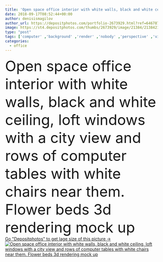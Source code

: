 ```yaml
---
title: 'Open space office interior with white walls, black and white ceiling, loft windows with a city view and rows of computer tables with white chairs near them. Flower beds 3d rendering mock up'
date: 2018-09-17T08:52:44+00:00
author: denisismagilov
author_url: https://depositphotos.com/portfolio-2673929.html?ref=64678756
image: https://st4.depositphotos.com/thumbs/2673929/image/21384/213842192/api_thumb_450.jpg?forcejpeg=true
type: "post"
tags: ['computer' ,'background' ,'render' ,'nobody' ,'perspective' ,'view' ,'horizontal' ,'illustration' ,'design' ,'copy' ,'space' ,'business' ,'empty' ,'financial' ,'up' ,'light' ,'change' ,'technology' ,'End' ,'3d' ,'modern' ,'open' ,'architecture' ,'corporate' ,'office' ,'window' ,'interior' ,'working' ,'work' ,'desk' ,'law' ,'clean' ,'room' ,'indoors' ,'finance' ,'closed' ,'floor' ,'panorama' ,'wide' ,'economy' ,'marketing' ,'workplace' ,'rendering' ,'international' ,'from' ,'deserted' ,'consulting' ,'mockup' ,'mock' ,'redundancy' ]
categories: 
  - office
---
```

<div aling="center">
            <font size="60"> Open space office interior with white walls, black and white ceiling, loft windows with a city view and rows of computer tables with white chairs near them. Flower beds 3d rendering mock up</font>   
</div>
<div>
    <a href='https://st4.depositphotos.com/thumbs/2673929/image/21384/213842192/api_thumb_450.jpg?forcejpeg=true?ref=64678756' target=_blank > Go "Depositphotos" to get lage size of this picture ->
        <img href='https://st4.depositphotos.com/thumbs/2673929/image/21384/213842192/api_thumb_450.jpg?forcejpeg=true?ref=64678756' src='https://st4.depositphotos.com/2673929/21384/i/950/depositphotos_213842192-stock-photo-open-space-office-interior-white.jpg?forcejpeg=true' alt='Open space office interior with white walls, black and white ceiling, loft windows with a city view and rows of computer tables with white chairs near them. Flower beds 3d rendering mock up' >
    </a>
</div>

